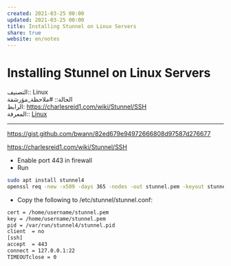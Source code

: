 ```yaml
---  
created: 2021-03-25 00:00  
updated: 2021-03-25 00:00  
title: Installing Stunnel on Linux Servers  
share: true  
website: en/notes  
---  
```

  
# Installing Stunnel on Linux Servers  
  
التصنيف:: Linux  
الحالة:: #ملاحظة_مؤرشفة  
الرابط: <https://charlesreid1.com/wiki/Stunnel/SSH>  
المعرفة:: [Linux](Linux)  
  
---  
  
<https://gist.github.com/bwann/82ed679e94972666808d97587d276677>  
  
<https://charlesreid1.com/wiki/Stunnel/SSH>  
  
- Enable port 443 in firewall  
- Run  
  
```bash  
sudo apt install stunnel4  
openssl req -new -x509 -days 365 -nodes -out stunnel.pem -keyout stunnel.pem  
```  
  
- Copy the following to /etc/stunnel/stunnel.conf:  
  
```bash  
cert = /home/username/stunnel.pem  
key = /home/username/stunnel.pem  
pid = /var/run/stunnel4/stunnel.pid  
client  = no  
[ssh]  
accept  = 443  
connect = 127.0.0.1:22  
TIMEOUTclose = 0  
```  
